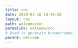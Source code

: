 ```yaml
---
title: coc
date: 2020-03-16 14:40:58
layout: coc
path: welcome/coc
permalink: welcome/coc
# Used to generate breadcrumbs
parent: welcome
---
```

